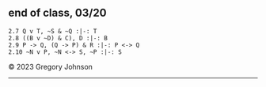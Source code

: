 ## end of class, 03/20



~~~{.ProofChecker .JohnsonSL options="fonts tabindent render" guides="fitch" points="10" late-credit="8"}
2.7 Q v T, ~S & ~Q :|-: T
2.8 ((B v ~D) & C), D :|-: B
2.9 P -> Q, (Q -> P) & R :|-: P <-> Q
2.10 ~N v P, ~N <-> S, ~P :|-: S
~~~

&copy; 2023 Gregory Johnson 

---
